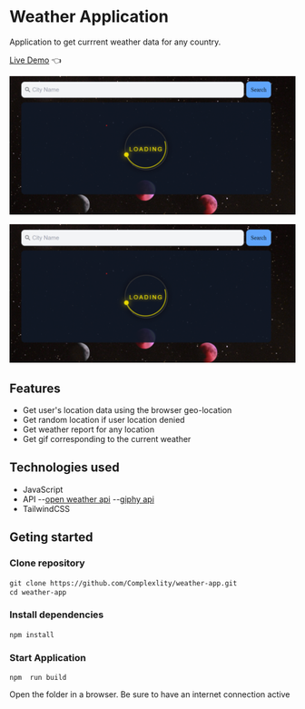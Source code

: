 # Weather Application

Application to get currrent weather data for any country.

[Live Demo](https://complexlity-weather-app.netlify.app/) :point_left:

![Weather Application Loading](/assets/readme-img.png "Loading State")

![Weather Application Success](/assets/readme-img.png "Success State")

## Features

- Get user's location data using the browser geo-location
- Get random location if user location denied
- Get weather report for any location
- Get gif corresponding to the current weather

## Technologies used

- JavaScript
- API
  --[open weather api](https://openweathermap.org/api)
  --[giphy api](https://developers.giphy.com/)
- TailwindCSS

## Geting started

### Clone repository

```
git clone https://github.com/Complexlity/weather-app.git
cd weather-app
```

### Install dependencies

```
npm install
```

### Start Application

```
npm  run build
```

Open the folder in a browser. Be sure to have an internet connection active
